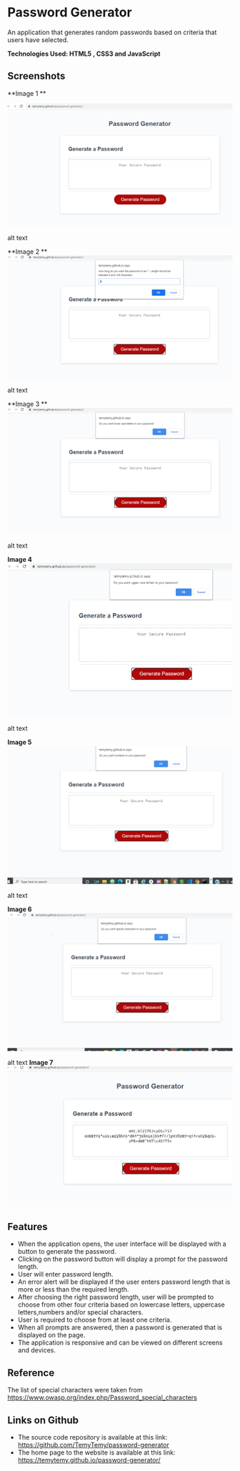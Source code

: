 # Password Generator
An application that generates random passwords based on criteria that users have selected.


**Technologies Used: HTML5 , CSS3 and JavaScript**

## Screenshots

**Image 1 **  

  ![alt text](https://github.com/TemyTemy/password-generator/blob/main/Assets/screenshot1.PNG)

alt text

**Image 2 **
![alt text](https://github.com/TemyTemy/password-generator/blob/main/Assets/screenshot2.PNG)

alt text

**Image 3 **
![alt text](https://github.com/TemyTemy/password-generator/blob/main/Assets/screenshot3.PNG)

alt text

**Image 4**
![alt text](https://github.com/TemyTemy/password-generator/blob/main/Assets/screenshot4.PNG)

alt text

**Image 5**
![alt text](https://github.com/TemyTemy/password-generator/blob/main/Assets/screenshot5.PNG)

alt text

**Image 6**
![alt text](https://github.com/TemyTemy/password-generator/blob/main/Assets/screenshot6.PNG)

alt text
**Image 7**
![alt text](https://github.com/TemyTemy/password-generator/blob/main/Assets/screenshot7.PNG)


## Features
- When the application opens, the user interface will be displayed with a button to generate the password.
- Clicking on the password button will display a prompt for the password length.
- User will enter password length.
- An error alert will be displayed if the user enters password length that is more or less than the required length.
- After choosing the right password length, user will be prompted to choose from other four criteria based on lowercase letters, uppercase letters,numbers and/or special characters.
- User is required to choose from at least one criteria.
- When all prompts are answered, then a password is generated that is displayed on the page.
- The application is responsive and can be viewed on different screens and devices.


## Reference
The list of special characters were taken from https://www.owasp.org/index.php/Password_special_characters

## Links on Github
- The source code repository is available at this link: https://github.com/TemyTemy/password-generator
- The home page to the website is available at this link: https://temytemy.github.io/password-generator/

